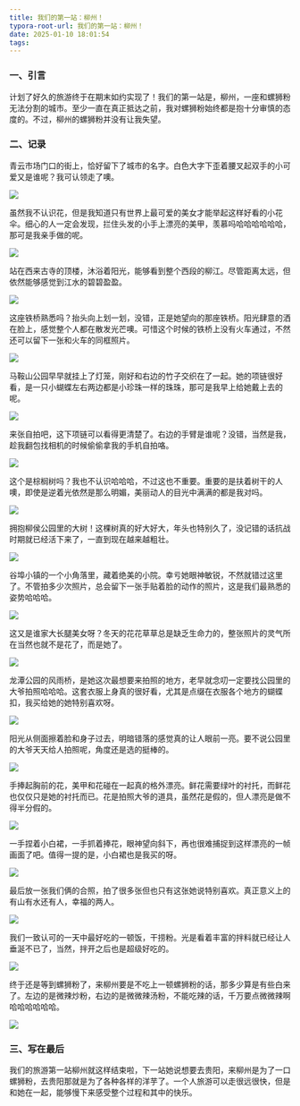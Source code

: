 ```yaml
---
title: 我们的第一站：柳州！
typora-root-url: 我们的第一站：柳州！
date: 2025-01-10 18:01:54
tags:
---
```

### 一、引言

计划了好久的旅游终于在期末如约实现了！我们的第一站是，柳州，一座和螺狮粉无法分割的城市。至少一直在真正抵达之前，我对螺狮粉始终都是抱十分审慎的态度的。不过，柳州的螺狮粉并没有让我失望。

### 二、记录

青云市场门口的街上，恰好留下了城市的名字。白色大字下歪着腰叉起双手的小可爱又是谁呢？我可认领走了噢。

![](../我们的第一站：柳州！/LiuZhou-1.jpg)

虽然我不认识花，但是我知道只有世界上最可爱的美女才能举起这样好看的小花伞。细心的人一定会发现，拦住头发的小手上漂亮的美甲，羡慕吗哈哈哈哈哈哈，那可是我亲手做的呢。

![](../我们的第一站：柳州！/LiuZhou-2.jpg)

站在西来古寺的顶楼，沐浴着阳光，能够看到整个西段的柳江。尽管距离太远，但依然能够感觉到江水的碧碧盈盈。

![](../我们的第一站：柳州！/LiuZhou-3.jpg)

这座铁桥熟悉吗？抬头向上划一划，没错，正是她望向的那座铁桥。阳光肆意的洒在脸上，感觉整个人都在散发光芒噢。可惜这个时候的铁桥上没有火车通过，不然还可以留下一张和火车的同框照片。

![](../我们的第一站：柳州！/LiuZhou-4.jpg)

马鞍山公园早早就挂上了灯笼，刚好和右边的竹子交织在了一起。她的项链很好看，是一只小蝴蝶左右两边都是小珍珠一样的珠珠，那可是我早上给她戴上去的呢。

![](../我们的第一站：柳州！/LiuZhou-5.jpg)

来张自拍吧，这下项链可以看得更清楚了。右边的手臂是谁呢？没错，当然是我，趁我翻包找相机的时候偷偷拿我的手机自拍咯。

![](../我们的第一站：柳州！/LiuZhou-6.jpg)

这个是棕榈树吗？我也不认识哈哈哈，不过这也不重要。重要的是扶着树干的人噢，即使是逆着光依然是那么明媚，美丽动人的目光中满满的都是我对吗。

![](../我们的第一站：柳州！/LiuZhou-7.jpg)

拥抱柳侯公园里的大树！这棵树真的好大好大，年头也特别久了，没记错的话抗战时期就已经活下来了，一直到现在越来越粗壮。

![](../我们的第一站：柳州！/LiuZhou-8.jpg)

谷埠小镇的一个小角落里，藏着绝美的小院。幸亏她眼神敏锐，不然就错过这里了。不管拍多少次照片，总会留下一张手贴着脸的动作的照片，这是我们最熟悉的姿势哈哈哈。

![](../我们的第一站：柳州！/LiuZhou-9.jpg)

这又是谁家大长腿美女呀？冬天的花花草草总是缺乏生命力的，整张照片的灵气所在当然也就不是花了，而是她了。

![](../我们的第一站：柳州！/LiuZhou-10.jpg)

龙潭公园的风雨桥，是她这次最想要来拍照的地方，老早就念叨一定要找公园里的大爷拍照哈哈哈。这套衣服上身真的很好看，尤其是点缀在衣服各个地方的蝴蝶扣，我买给她的她特别喜欢呀。

![](../我们的第一站：柳州！/LiuZhou-11.jpg)

阳光从侧面擦着脸和身子过去，明暗错落的感觉真的让人眼前一亮。要不说公园里的大爷天天给人拍照呢，角度还是选的挺棒的。

![](../我们的第一站：柳州！/LiuZhou-12.jpg)

手捧起胸前的花，美甲和花碰在一起真的格外漂亮。鲜花需要绿叶的衬托，而鲜花也仅仅只是她的衬托而已。花是拍照大爷的道具，虽然花是假的，但人漂亮是做不得半分假的。

![](../我们的第一站：柳州！/LiuZhou-13.jpg)

一手捏着小白裙，一手抓着捧花，眼神望向斜下，再也很难捕捉到这样漂亮的一帧画面了吧。值得一提的是，小白裙也是我买的呀。

![](../我们的第一站：柳州！/LiuZhou-14.jpg)

最后放一张我们俩的合照，拍了很多张但也只有这张她说特别喜欢。真正意义上的有山有水还有人，幸福的两人。

![](../我们的第一站：柳州！/LiuZhou-15.jpg)

我们一致认可的一天中最好吃的一顿饭，干捞粉。光是看着丰富的拌料就已经让人垂涎不已了，当然，拌开之后也是超级好吃的。

![](../我们的第一站：柳州！/LiuZhou-16.jpg)

终于还是等到螺狮粉了，来柳州要是不吃上一顿螺狮粉的话，那多少算是有些白来了。左边的是微辣炒粉，右边的是微微辣汤粉，不能吃辣的话，千万要点微微辣啊哈哈哈哈哈哈。

![](../我们的第一站：柳州！/LiuZhou-17.jpg)

### 三、写在最后

我们的旅游第一站柳州就这样结束啦，下一站她说想要去贵阳，来柳州是为了一口螺狮粉，去贵阳那就是为了各种各样的洋芋了。一个人旅游可以走很远很快，但是和她在一起，能够慢下来感受整个过程和其中的快乐。